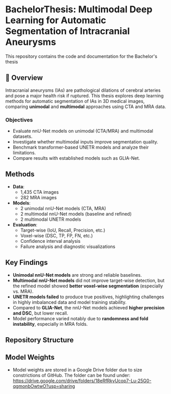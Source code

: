 # BachelorThesis: Multimodal Deep Learning for Automatic Segmentation of Intracranial Aneurysms

This repository contains the code and documentation for the Bachelor's thesis

## 📌 Overview

Intracranial aneurysms (IAs) are pathological dilations of cerebral arteries and pose a major health risk if ruptured. This thesis explores deep learning methods for automatic segmentation of IAs in 3D medical images, comparing **unimodal** and **multimodal** approaches using CTA and MRA data.

### Objectives

- Evaluate nnU-Net models on unimodal (CTA/MRA) and multimodal datasets.
- Investigate whether multimodal inputs improve segmentation quality.
- Benchmark transformer-based UNETR models and analyze their limitations.
- Compare results with established models such as GLIA-Net.

## Methods

- **Data**:
  - 1,435 CTA images
  - 282 MRA images
- **Models**:
  - 2 unimodal nnU-Net models (CTA, MRA)
  - 2 multimodal nnU-Net models (baseline and refined)
  - 2 multimodal UNETR models
- **Evaluation**:
  - Target-wise (IoU, Recall, Precision, etc.)
  - Voxel-wise (DSC, TP, FP, FN, etc.)
  - Confidence interval analysis
  - Failure analysis and diagnostic visualizations

## Key Findings

- **Unimodal nnU-Net models** are strong and reliable baselines.
- **Multimodal nnU-Net models** did not improve target-wise detection, but the refined model showed **better voxel-wise segmentation** (especially vs. MRA).
- **UNETR models failed** to produce true positives, highlighting challenges in highly imbalanced data and model training stability.
- Compared to **GLIA-Net**, the nnU-Net models achieved **higher precision and DSC**, but lower recall.
- Model performance varied notably due to **randomness and fold instability**, especially in MRA folds.

## Repository Structure


## Model Weights
 - Model weights are stored in a Google Drive folder due to size constrictions of GitHub. The folder can be found under: https://drive.google.com/drive/folders/18eRfRkyUcop7-Lu-25G0-qgmonbOwtwO?usp=sharing
